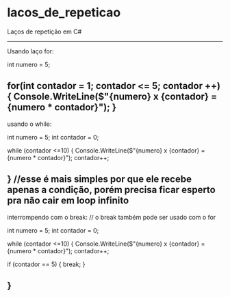# lacos_de_repeticao
Laços de repetição em C#



----------------------------------------------------
Usando laço for:

int numero = 5;

for(int contador = 1; contador <= 5; contador ++)
{
Console.WriteLine($"{numero} x {contador} = {numero * contador}");
}
----------------------------------------------------
usando o while:

int numero = 5;
int contador = 0;


while (contador <=10)
{
Console.WriteLine($"{numero} x {contador} = {numero * contador}");
contador++;

}
//esse é mais simples por que ele recebe apenas a condição, porém precisa ficar esperto pra não cair em loop infinito
---------------------------------------------------------
interrompendo com o break:
// o break também pode ser usado com o for

int numero = 5;
int contador = 0;


while (contador <=10)
{
Console.WriteLine($"{numero} x {contador} = {numero * contador}");
contador++;

if (contador == 5)
{
    break;
}

}
-------------------------------------------------------------
